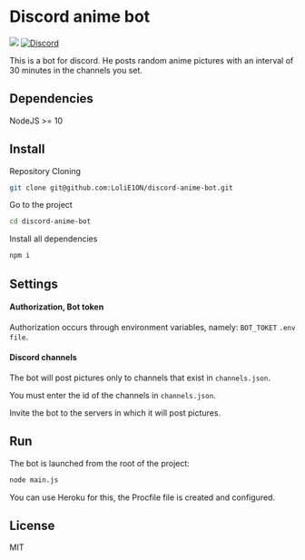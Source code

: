 # Discord anime bot

[![](https://img.shields.io/badge/patreon-donate-orange.svg)](https://www.patreon.com/e1on)
[![Discord](https://discordapp.com/api/guilds/509065700401348630/widget.png)](http://discord.gg/fTHssTP)

This is a bot for discord.
He posts random anime pictures with an interval of 30 minutes in the channels you set.

## Dependencies
NodeJS >= 10

## Install

Repository Cloning

```bash
git clone git@github.com:LoliE1ON/discord-anime-bot.git
```

Go to the project

```bash
cd discord-anime-bot
```

Install all dependencies

```bash
npm i
```

## Settings

#### Authorization, Bot token

Authorization occurs through environment variables, namely: `BOT_TOKET` `.env file`.

#### Discord channels

The bot will post pictures only to channels that exist in `channels.json`.

You must enter the id of the channels in `channels.json`.

Invite the bot to the servers in which it will post pictures.


## Run

The bot is launched from the root of the project:

```bash
node main.js
```
You can use Heroku for this, the Procfile file is created and configured.

## License

MIT


